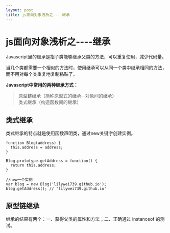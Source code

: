 ```yaml
---
layout: post
title: js面向对象浅析之----继承  
---
```


# js面向对象浅析之----继承

Javascript里的继承是指子类能够继承父类的方法，可以重复使用，减少代码量。

当几个类都需要一个相似的方法时，使用继承可以从同一个类中继承相同的方法，而不用对每个类重复地复制粘贴了。



**Javascript中常用的两种继承方式：**

> 原型链继承（简称原型式的继承--对象间的继承） <br />
> 类式继承（构造函数间的继承）


## 类式继承

类式继承的特点就是使用函数声明类，通过new关键字创建实例。

```
function Blog(address) {
  this.address = address;
}

Blog.prototype.getAddress = function() {
  return this.address;
}

//new一个实例
var blog = new Blog('lilywei739.github.io');
blog.getAddress(); // 'lilywei739.github.io'

``` 


## 原型链继承


继承的结果有两个：一、获得父类的属性和方法；二、正确通过 instanceof 的测试。











